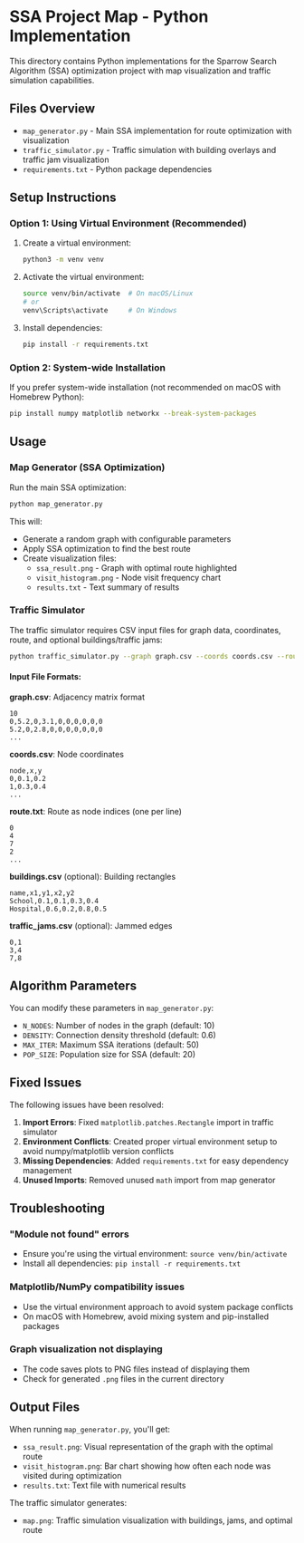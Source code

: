 # SSA Project Map - Python Implementation

This directory contains Python implementations for the Sparrow Search Algorithm (SSA) optimization project with map visualization and traffic simulation capabilities.

## Files Overview

- `map_generator.py` - Main SSA implementation for route optimization with visualization
- `traffic_simulator.py` - Traffic simulation with building overlays and traffic jam visualization
- `requirements.txt` - Python package dependencies

## Setup Instructions

### Option 1: Using Virtual Environment (Recommended)

1. Create a virtual environment:
   ```bash
   python3 -m venv venv
   ```

2. Activate the virtual environment:
   ```bash
   source venv/bin/activate  # On macOS/Linux
   # or
   venv\Scripts\activate     # On Windows
   ```

3. Install dependencies:
   ```bash
   pip install -r requirements.txt
   ```

### Option 2: System-wide Installation

If you prefer system-wide installation (not recommended on macOS with Homebrew Python):
```bash
pip install numpy matplotlib networkx --break-system-packages
```

## Usage

### Map Generator (SSA Optimization)

Run the main SSA optimization:
```bash
python map_generator.py
```

This will:
- Generate a random graph with configurable parameters
- Apply SSA optimization to find the best route
- Create visualization files:
  - `ssa_result.png` - Graph with optimal route highlighted
  - `visit_histogram.png` - Node visit frequency chart
  - `results.txt` - Text summary of results

### Traffic Simulator

The traffic simulator requires CSV input files for graph data, coordinates, route, and optional buildings/traffic jams:

```bash
python traffic_simulator.py --graph graph.csv --coords coords.csv --route route.txt [--places buildings.csv] [--jams traffic_jams.csv]
```

#### Input File Formats:

**graph.csv**: Adjacency matrix format
```
10
0,5.2,0,3.1,0,0,0,0,0,0
5.2,0,2.8,0,0,0,0,0,0,0
...
```

**coords.csv**: Node coordinates
```
node,x,y
0,0.1,0.2
1,0.3,0.4
...
```

**route.txt**: Route as node indices (one per line)
```
0
4
7
2
...
```

**buildings.csv** (optional): Building rectangles
```
name,x1,y1,x2,y2
School,0.1,0.1,0.3,0.4
Hospital,0.6,0.2,0.8,0.5
```

**traffic_jams.csv** (optional): Jammed edges
```
0,1
3,4
7,8
```

## Algorithm Parameters

You can modify these parameters in `map_generator.py`:

- `N_NODES`: Number of nodes in the graph (default: 10)
- `DENSITY`: Connection density threshold (default: 0.6)
- `MAX_ITER`: Maximum SSA iterations (default: 50)
- `POP_SIZE`: Population size for SSA (default: 20)

## Fixed Issues

The following issues have been resolved:

1. **Import Errors**: Fixed `matplotlib.patches.Rectangle` import in traffic simulator
2. **Environment Conflicts**: Created proper virtual environment setup to avoid numpy/matplotlib version conflicts
3. **Missing Dependencies**: Added `requirements.txt` for easy dependency management
4. **Unused Imports**: Removed unused `math` import from map generator

## Troubleshooting

### "Module not found" errors
- Ensure you're using the virtual environment: `source venv/bin/activate`
- Install all dependencies: `pip install -r requirements.txt`

### Matplotlib/NumPy compatibility issues
- Use the virtual environment approach to avoid system package conflicts
- On macOS with Homebrew, avoid mixing system and pip-installed packages

### Graph visualization not displaying
- The code saves plots to PNG files instead of displaying them
- Check for generated `.png` files in the current directory

## Output Files

When running `map_generator.py`, you'll get:
- `ssa_result.png`: Visual representation of the graph with the optimal route
- `visit_histogram.png`: Bar chart showing how often each node was visited during optimization
- `results.txt`: Text file with numerical results

The traffic simulator generates:
- `map.png`: Traffic simulation visualization with buildings, jams, and optimal route